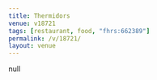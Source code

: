 ```yaml
---
title: Thermidors
venue: v18721
tags: [restaurant, food, "fhrs:662389"]
permalink: /v/18721/
layout: venue
---
```

null
